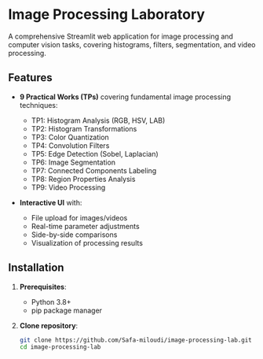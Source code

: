 # Image Processing Laboratory 

A comprehensive Streamlit web application for image processing and computer vision tasks, covering histograms, filters, segmentation, and video processing.

## Features 

- **9 Practical Works (TPs)** covering fundamental image processing techniques:
  - TP1: Histogram Analysis (RGB, HSV, LAB)
  - TP2: Histogram Transformations
  - TP3: Color Quantization
  - TP4: Convolution Filters
  - TP5: Edge Detection (Sobel, Laplacian)
  - TP6: Image Segmentation
  - TP7: Connected Components Labeling
  - TP8: Region Properties Analysis
  - TP9: Video Processing

- **Interactive UI** with:
  - File upload for images/videos
  - Real-time parameter adjustments
  - Side-by-side comparisons
  - Visualization of processing results

## Installation 

1. **Prerequisites**:
   - Python 3.8+
   - pip package manager

2. **Clone repository**:
   ```bash
   git clone https://github.com/Safa-miloudi/image-processing-lab.git
   cd image-processing-lab
